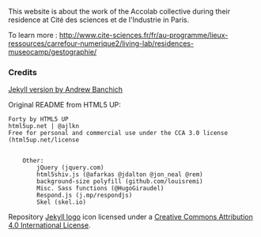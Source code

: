 This website is about the work of the Accolab collective during their residence
at Cité des sciences et de l'Industrie in Paris.

To learn more : http://www.cite-sciences.fr/fr/au-programme/lieux-ressources/carrefour-numerique2/living-lab/residences-museocamp/gestographie/


### Credits


[Jekyll version by Andrew Banchich](https://andrewbanchich.github.io/forty-jekyll-theme/)

Original README from HTML5 UP:

```
Forty by HTML5 UP
html5up.net | @ajlkn
Free for personal and commercial use under the CCA 3.0 license (html5up.net/license


	Other:
		jQuery (jquery.com)
		html5shiv.js (@afarkas @jdalton @jon_neal @rem)
		background-size polyfill (github.com/louisremi)
		Misc. Sass functions (@HugoGiraudel)
		Respond.js (j.mp/respondjs)
		Skel (skel.io)
```



Repository [Jekyll logo](https://github.com/jekyll/brand) icon licensed under a [Creative Commons Attribution 4.0 International License](http://choosealicense.com/licenses/cc-by-4.0/).
